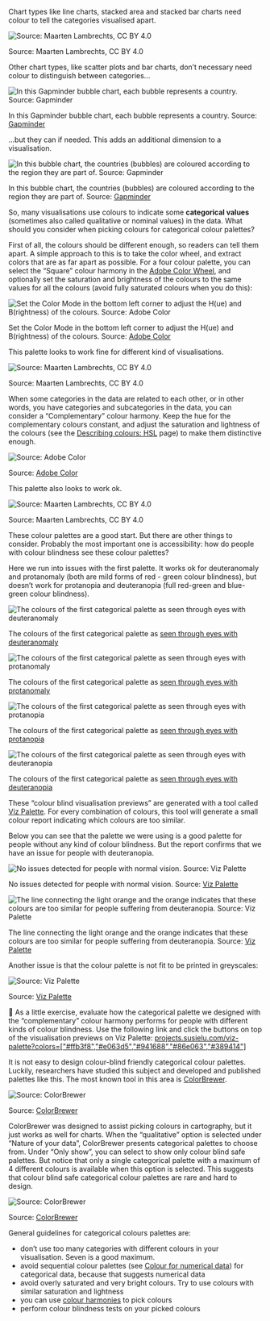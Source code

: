 Chart types like line charts, stacked area and stacked bar charts need colour to tell the categories visualised apart.

<p class='center'>
<img src='Colour%20use%20in%20data%20visualisation%20acd08b9e488e4cd9bd518e063a86f6b7/stacked-bars2x.png' alt='Source: Maarten Lambrechts, CC BY 4.0' class='max-600' />
</p>

Source: Maarten Lambrechts, CC BY 4.0

Other chart types, like scatter plots and bar charts, don’t necessary need colour to distinguish between categories...

![In this Gapminder bubble chart, each bubble represents a country. Source: [Gapminder](https://www.gapminder.org/tools/#$model$markers$bubble$encoding$color$data$constant=_default;&scale$type:null&domain:null&zoomed:null&palette$palette$_default=%23f44cab;;;;;;;;&chart-type=bubbles&url=v1)](Colour%20use%20in%20data%20visualisation%20acd08b9e488e4cd9bd518e063a86f6b7/gapminder-single-colour.png)

In this Gapminder bubble chart, each bubble represents a country. Source: [Gapminder](https://www.gapminder.org/tools/#$model$markers$bubble$encoding$color$data$constant=_default;&scale$type:null&domain:null&zoomed:null&palette$palette$_default=%23f44cab;;;;;;;;&chart-type=bubbles&url=v1)

...but they can if needed. This adds an additional dimension to a visualisation.

![In this bubble chart, the countries (bubbles) are coloured according to the region they are part of. Source: [Gapminder](https://www.gapminder.org/tools/#$chart-type=bubbles&url=v1)](Colour%20use%20in%20data%20visualisation%20acd08b9e488e4cd9bd518e063a86f6b7/gapminder.png)

In this bubble chart, the countries (bubbles) are coloured according to the region they are part of. Source: [Gapminder](https://www.gapminder.org/tools/#$chart-type=bubbles&url=v1)

So, many visualisations use colours to indicate some **categorical values** (sometimes also called qualitative or nominal values) in the data. What should you consider when picking colours for categorical colour palettes?

First of all, the colours should be different enough, so readers can tell them apart. A simple approach to this is to take the color wheel, and extract colors that are as far apart as possible. For a four colour palette, you can select the “Square” colour harmony in the [Adobe Color Wheel](https://color.adobe.com/create/color-wheel), and optionally set the saturation and brightness of the colours to the same values for all the colours (avoid fully saturated colours when you do this):

![Set the Color Mode in the bottom left corner to adjust the H(ue) and B(rightness) of the colours. Source: [Adobe Color](https://color.adobe.com/create/color-wheel)](Colour%20use%20in%20data%20visualisation%20acd08b9e488e4cd9bd518e063a86f6b7/square-colour-wheel.png)

Set the Color Mode in the bottom left corner to adjust the H(ue) and B(rightness) of the colours. Source: [Adobe Color](https://color.adobe.com/create/color-wheel)

This palette looks to work fine for different kind of visualisations.

![Source: Maarten Lambrechts, CC BY 4.0](Colour%20use%20in%20data%20visualisation%20acd08b9e488e4cd9bd518e063a86f6b7/viz-palette-1.png)

Source: Maarten Lambrechts, CC BY 4.0

When some categories in the data are related to each other, or in other words, you have categories and subcategories in the data, you can consider a “Complementary” colour harmony. Keep the hue for the complementary colours constant, and adjust the saturation and lightness of the colours (see the <span class='internal-link'>[Describing colours: HSL](describing-colours-hsl)</span> page) to make them distinctive enough.

![Source: [Adobe Color](https://color.adobe.com/create/color-wheel)](Colour%20use%20in%20data%20visualisation%20acd08b9e488e4cd9bd518e063a86f6b7/complementary-colour-wheel.png)

Source: [Adobe Color](https://color.adobe.com/create/color-wheel)

This palette also looks to work ok.

![Source: Maarten Lambrechts, CC BY 4.0](Colour%20use%20in%20data%20visualisation%20acd08b9e488e4cd9bd518e063a86f6b7/viz-palette-2.png)

Source: Maarten Lambrechts, CC BY 4.0

These colour palettes are a good start. But there are other things to consider. Probably the most important one is accessibility: how do people with colour blindness see these colour palettes? 

Here we run into issues with the first palette. It works ok for deuteranomaly and protanomaly (both are mild forms of red - green colour blindness), but doesn’t work for protanopia and deuteranopia (full red-green and blue-green colour blindness).

![The colours of the first categorical palette as [seen through eyes with deuteranomaly](https://projects.susielu.com/viz-palette?colors=[%22#60f070%22,%22#f0c960%22,%22#6080f0%22,%22#f06085%22]&backgroundColor=%22white%22&fontColor=%22black%22&mode=%22deuteranomaly%22)](Colour%20use%20in%20data%20visualisation%20acd08b9e488e4cd9bd518e063a86f6b7/deuteranomaly.png)

The colours of the first categorical palette as [seen through eyes with deuteranomaly](https://projects.susielu.com/viz-palette?colors=[%22#60f070%22,%22#f0c960%22,%22#6080f0%22,%22#f06085%22]&backgroundColor=%22white%22&fontColor=%22black%22&mode=%22deuteranomaly%22)

![The colours of the first categorical palette as [seen through eyes with protanomaly](https://projects.susielu.com/viz-palette?colors=[%22#60f070%22,%22#f0c960%22,%22#6080f0%22,%22#f06085%22]&backgroundColor=%22white%22&fontColor=%22black%22&mode=%22protanomaly%22)](Colour%20use%20in%20data%20visualisation%20acd08b9e488e4cd9bd518e063a86f6b7/protanomaly.png)

The colours of the first categorical palette as [seen through eyes with protanomaly](https://projects.susielu.com/viz-palette?colors=[%22#60f070%22,%22#f0c960%22,%22#6080f0%22,%22#f06085%22]&backgroundColor=%22white%22&fontColor=%22black%22&mode=%22protanomaly%22)

![The colours of the first categorical palette as [seen through eyes with protanopia](https://projects.susielu.com/viz-palette?colors=[%22#60f070%22,%22#f0c960%22,%22#6080f0%22,%22#f06085%22]&backgroundColor=%22white%22&fontColor=%22black%22&mode=%22protanopia%22)](Colour%20use%20in%20data%20visualisation%20acd08b9e488e4cd9bd518e063a86f6b7/protanopia.png)

The colours of the first categorical palette as [seen through eyes with protanopia](https://projects.susielu.com/viz-palette?colors=[%22#60f070%22,%22#f0c960%22,%22#6080f0%22,%22#f06085%22]&backgroundColor=%22white%22&fontColor=%22black%22&mode=%22protanopia%22)

![The colours of the first categorical palette as [seen through eyes with deuteranopia](https://projects.susielu.com/viz-palette?colors=[%22#60f070%22,%22#f0c960%22,%22#6080f0%22,%22#f06085%22]&backgroundColor=%22white%22&fontColor=%22black%22&mode=%22deuteranopia%22)](Colour%20use%20in%20data%20visualisation%20acd08b9e488e4cd9bd518e063a86f6b7/deuteranopia.png)

The colours of the first categorical palette as [seen through eyes with deuteranopia](https://projects.susielu.com/viz-palette?colors=[%22#60f070%22,%22#f0c960%22,%22#6080f0%22,%22#f06085%22]&backgroundColor=%22white%22&fontColor=%22black%22&mode=%22deuteranopia%22)

These “colour blind visualisation previews” are generated with a tool called [Viz Palette](https://projects.susielu.com/viz-palette). For every combination of colours, this tool will generate a small colour report indicating which colours are too similar.

Below you can see that the palette we were using is a good palette for people without any kind of colour blindness. But the report confirms that we have an issue for people with deuteranopia.

![No issues detected for people with normal vision. Source: [Viz Palette](https://projects.susielu.com/viz-palette)](Colour%20use%20in%20data%20visualisation%20acd08b9e488e4cd9bd518e063a86f6b7/viz-palette-report-deuteranopia.png)

No issues detected for people with normal vision. Source: [Viz Palette](https://projects.susielu.com/viz-palette)

![The line connecting the light orange and the orange indicates that these colours are too similar for people suffering from deuteranopia. Source: [Viz Palette](https://projects.susielu.com/viz-palette)](Colour%20use%20in%20data%20visualisation%20acd08b9e488e4cd9bd518e063a86f6b7/viz-palette-report-original.png)

The line connecting the light orange and the orange indicates that these colours are too similar for people suffering from deuteranopia. Source: [Viz Palette](https://projects.susielu.com/viz-palette)

Another issue is that the colour palette is not fit to be printed in greyscales:

![Source: [Viz Palette](https://projects.susielu.com/viz-palette)](Colour%20use%20in%20data%20visualisation%20acd08b9e488e4cd9bd518e063a86f6b7/greyscale.png)

Source: [Viz Palette](https://projects.susielu.com/viz-palette)

<aside>
🔎 As a little exercise, evaluate how the categorical palette we designed with the “complementary” colour harmony performs for people with different kinds of colour blindness.  Use the following link and click the buttons on top of the visualisation previews on Viz Palette: <a href="https://projects.susielu.com/viz-palette?colors=%5B%22#ffb3f8%22,%22#e063d5%22,%22#941688%22,%22#86e063%22,%22#389414%22%5D">projects.susielu.com/viz-palette?colors=["#ffb3f8","#e063d5","#941688","#86e063","#389414"]</a>

</aside>

It is not easy to design colour-blind friendly categorical colour palettes. Luckily, researchers have studied this subject and developed and published palettes like this. The most known tool in this area is [ColorBrewer](https://colorbrewer2.org/).

![Source: [ColorBrewer](https://colorbrewer2.org/#type=qualitative&scheme=Set1&n=5)](Colour%20use%20in%20data%20visualisation%20acd08b9e488e4cd9bd518e063a86f6b7/ColorBrewer.png)

Source: [ColorBrewer](https://colorbrewer2.org/#type=qualitative&scheme=Set1&n=5)

ColorBrewer was designed to assist picking colours in cartography, but it just works as well for charts. When the “qualitative” option is selected under “Nature of your data”, ColorBrewer presents categorical palettes to choose from. Under “Only show”, you can select to show only colour blind safe palettes. But notice that only a single categorical palette with a maximum of 4 different colours is available when this option is selected. This suggests that colour blind safe categorical colour palettes are rare and hard to design.

![Source: [ColorBrewer](https://colorbrewer2.org/#type=qualitative&scheme=Set1&n=5)](Colour%20use%20in%20data%20visualisation%20acd08b9e488e4cd9bd518e063a86f6b7/ColorBrewer-colourblind-safe.png)

Source: [ColorBrewer](https://colorbrewer2.org/#type=qualitative&scheme=Set1&n=5)

General guidelines for categorical colours palettes are:

- don’t use too many categories with different colours in your visualisation. Seven is a good maximum.
- avoid sequential colour palettes (see <span class='internal-link'>[Colour for numerical data](colour-for-numerical-data)</span>) for categorical data, because that suggests numerical data
- avoid overly saturated and very bright colours. Try to use colours with similar saturation and lightness
- you can use <span class='internal-link'>[colour harmonies](colour-harmonies)</span> to pick colours
- perform colour blindness tests on your picked colours